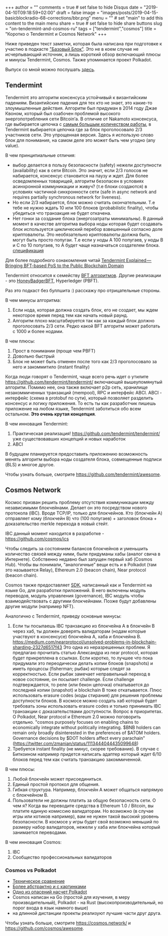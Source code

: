 +++
author = ""
comments = true	# set false to hide Disqus
date = "2019-04-10T09:18:59+02:00"
draft = false
image = "images/posts/2019-04-15-basicblockradio-68-corrections/bbr.png"
menu = ""		# set "main" to add this content to the main menu
share = true	# set false to hide share buttons
slug = "on-tendermint-and-cosmos-ru"
tags = ["tendermint","cosmos"]
title = "Коротко о Tendermint и Cosmos Network"
+++

Ниже приведен текст заметки, которая была написана при подготовке к участию в
подкасте ["Базовый Блок"](https://basicblockradio.com/). Это не в коем случае
не исчерпывающий источник, а лишь короткий обзор включающий плюсы и минусы
Tendermint, Cosmos. Также упоминается проект Polkadot.

Выпуск со мной можно послушать [здесь](https://basicblockradio.com/e068/).

<!--more-->

## Tendermint

Tendermint это алгоритм консенсуса устойчивый к византийским падениям.
Византийские падения для тех кто не знает, это какие-то злоумышленные действия.
Алгоритм был придуман в 2014 году Джае Квоном, который был озабочен проблемой
высокого энергопотребления сети Bitcoin’а. В отличие от Nakamoto консенсуса,
где выбирается цепочка с [самым большым количеством
работы](https://medium.com/coinmonks/a-primer-on-blockchain-design-89605b287a5a),
в Tendermint выбирается цепочка где за блок проголосовало 2/3 участников сети.
Это упрощенная версия. Здесь я использую слово блок для понимания, на самом
деле это может быть чем угодно (any value).

В чем принципиальные отличия:

- выбор делается в пользу безопасности (safety) нежели доступности
  (availability) как в сети Bitcoin. Это значит, если 2/3 голосов не
  набирается, консенсус становится на паузу и ждет. Для более осведомленных
  товарищей, алгоритм безопасен в условиях асинхронной коммуникации и живуч?
  (т.е блоки создаются) в условиях частичной синхронности сети (safe in async
  network and requires partially synchronous network for liveness).
- Но если 2/3 набирается, блок можно считать окончательным. Т.е тебе не нужно
  ждать 10 или 100 блоков (probabilistic finality), чтобы убедиться что
  транзакция не будет откачена.
- Нет гонки за создание блока (энергозатраты минимальны). В данный момент в
  качестве алгоритма выбора ноды которая будет создавать блок используется
  циклический перебор взвешенный согласно доле криптовалюты. Это необязательно
  криптовалюты должна быть, могут быть просто попугаи. Т.е если у ноды A 100
  попугаев, у ноды B и C по 10 попугаев, то A будет чаще назначаться создателем
  блока.
  [спецификация](https://tendermint.com/docs/spec/reactors/consensus/proposer-selection.html#requirements-for-proposer-selection)

Для более подробного ознакомления читай [Tendermint Explained — Bringing
BFT-based PoS to the Public Blockchain
Domain](https://blog.cosmos.network/tendermint-explained-bringing-bft-based-pos-to-the-public-blockchain-domain-f22e274a0fdb)

Tendermint относится к семейству [BFT
алгоритмов](https://hackernoon.com/a-hitchhikers-guide-to-consensus-algorithms-d81aae3eb0e3).
Другие реализации - это
[HoneyBadgerBFT](https://twitter.com/zmanian/status/1089618263674212353),
Hyperledger (PBFT).

Раз это подкаст без буллшита :) расскажу про отрицательные стороны.

В чем минусы алгоритма:

1. Если нода, которая должна создать блок, его не создает, мы ждем некоторое
   время перед тем как начать новый раунд.
2. Алгоритм плохо масштабируется так как за каждый блок должно проголосовать
   2/3 сети. Редко какой BFT алгоритм может работать с 1000 и более нодами.

В чем плюсы:

1. Прост в понимании (проще чем PBFT)
2. Довольно быстрый
3. Блок не может быть отменен после того как 2/3 проголосовало за него и закоммитило (instant finality)

Когда люди говорят о Tendermint, чаще всего речь идет о утилите
https://github.com/tendermint/tendermint/ включающей вышеупомянутый алгоритм.
Помимо нее, она также включает p2p сеть, хранилище незакоммиченных транзакций
(mempool), RPC и интерфейс ABCI. ABCI - интерфейс (схема в protobuf по сути),
который позволяет разделить консенсус и логику приложения. То есть ты как
разработчик пишешь приложение на любом языке, Tendermint заботиться обо всем
остальном. **Это очень крутая концепция**.

В чем инновация Tendermint:

1. Практическая реализация! https://github.com/tendermint/tendermint/ уже
   существовавших концепций и новых наработок
2. ABCI

В будущем планируется предоставить приложению возможность менять алгоритм
выбора ноды создателя блока, совмещенные подписи (BLS) и многое другое.

Чтобы узнать больше, смотрите https://github.com/tendermint/awesome.

## Cosmos Network

Космос призван решить проблему отсутствия коммуникации между независимыми
блокчейнами. Делает он это посредством нового протокола (IBC). Вроде TCP/IP,
только для блокчейнов. Кто (блокчейн А) отправляет кому (блокчейн B) что (100
попугаев) + заголовок блока + доказательство merkle перехода в новый стейт.

IBC данный момент находится в разработке - https://github.com/cosmos/ics

Чтобы следить за состоянием балансов блокчейнов и уменьшить количество связей
между ними, были придуманы хабы (аналог свича в Интернете). Собственно недавно
был запущен первый хаб (Cosmos Hub). Чтобы вы понимали, “аналогичные” вещи есть
и в Polkadot (там это называется Relay), Ethereum 2.0 (beacon chain), Near
protocol (beacon chain).

Cosmos также предоставляет [SDK](https://cosmos.network/sdk), написанный как и
Tendermint на языке Go, для разработки приложений. В него включены модуль
переводов, модуль управления (governance), IBC модуль чтобы взаимодействовать с
другими блокчейнами. Позже будут добавлены другие модули (например NFT).

Аналогично с Tendermint, приведу основные минусы:

1. Если ты посылаешь IBC транзакцию из блокчейна А в блокчейн B через хаб, ты
   должен доверять валидаторам (нодам которые участвуют в консенсусе) блокчейна
   A, хаба и блокчейна B.
   https://medium.com/nearprotocol/unsolved-problems-in-blockchain-sharding-2327d6517f43
   Это одна из неразрешенных проблем. Я предлагаю прочитать статью Александра
   из near protocol, которая будет прикреплена в ссылках. Если коротко, то
   лучшее что пока придумали это переодически делать копии блоков (snapshots) и
   иметь процессы (fisherman; рыбак) которые следят за корректностью. Если
   рыбак замечает неправильный переход в новое состояние, он посылает
   challenge. Если challenge подтверждается, то реле (или бекон цепочка)
   откатывается до последней копии (snapshot) и blockchain B тоже откатывается.
   Плюс использовать erasure codes (коды стирания) для решения проблемы
   доступности блоков. В космосе можно создать хаб который будет требовать зоны
   использовать erasure codes и только принимать IBC транзакции с
   доказательствами доступности. Вопрос в приоритетах. О Polkadot, Near
   protocol и Ethereum 2.0 можно поговорить отдельно. "cosmos purposely focuses
   on enabling chains to economically integrate without politically
   integrating. $BNB holders can remain only broadly disinterested in the
   preferences of $ATOM holders. Governance decisions by $DOT holders affect
   every parachain"(https://twitter.com/zmanian/status/1113444044435099648)
2. Требуется instant finality (не минус, скорее требование). В случае с
   Биткоином например придется написать адаптер который ждет 6/10 блоков перед
   тем как считать транзакцию закоммиченной.

В чем плюсы:

1. Любой блокчейн может присоединиться.
2. Единый простой протокол для общения.
3. Гибкая структура. Например, блокчейн A может общаться напрямую с блокчейном B.
4. Пользователи не должны платить за общую безопасность сети. О чем я? Когда вы
   переводите средства в Ethereum 1.0 / Bitcoin, вы платите единую комиссию
   валидаторам. Но возможно (в случае игры или котиков например), вам не нужен
   такой высокий уровень безопасности. В космосе у игры будет свой возможно
   меньший по размеру набор валидаторов, нежели у хаба или блокчейна который
   занимается переводами.

В чем инновация Cosmos:

1. IBC
2. Сообщество профессиональных валидаторов

### Cosmos vs Polkadot

- [Техническое сравнение](https://forum.cosmos.network/t/polkadot-vs-cosmos/1397/2)
- [Более абстрактно и с
  картинками](https://tokeneconomy.co/the-state-of-crypto-interoperability-explained-in-pictures-654cfe4cc167)
- [Одно из опасений насчет Polkadot](https://twitter.com/jleni/status/1113464955020480512)
- Cosmos написан на Go (простой для изучения, в меру производительный),
  Polkadot - на Rust (высокопроизводительный, но порог входа в язык намного
  выше)
- на длинной дистанции проекты реализуют лучшие части друг друга.

Чтобы узнать больше, смотрите https://cosmos.network/ и https://github.com/cosmos/awesome.
